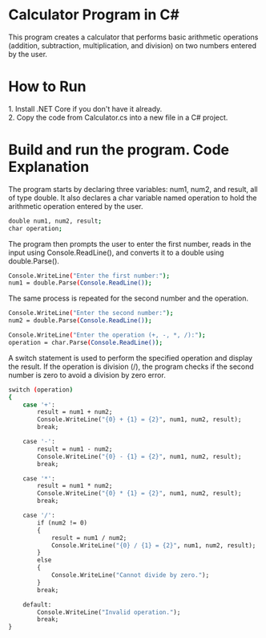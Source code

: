 <h1><h1><h1>Calculator Program in C# </h1>
This program creates a calculator that performs basic arithmetic operations (addition, subtraction, multiplication, and division) on two numbers entered by the user.

<h1><h1>How to Run</h1>
1. Install .NET Core if you don't have it already. <br>
2. Copy the code from Calculator.cs into a new file in a C# project.

<h1>Build and run the program.
Code Explanation</h1>
The program starts by declaring three variables: num1, num2, and result, all of type double. It also declares a char variable named operation to hold the arithmetic operation entered by the user.

```bash 
double num1, num2, result;
char operation;
```
The program then prompts the user to enter the first number, reads in the input using Console.ReadLine(), and converts it to a double using double.Parse().
```bash
Console.WriteLine("Enter the first number:");
num1 = double.Parse(Console.ReadLine());
```
The same process is repeated for the second number and the operation.
```bash
Console.WriteLine("Enter the second number:");
num2 = double.Parse(Console.ReadLine());

Console.WriteLine("Enter the operation (+, -, *, /):");
operation = char.Parse(Console.ReadLine());
```
A switch statement is used to perform the specified operation and display the result. If the operation is division (/), the program checks if the second number is zero to avoid a division by zero error.

```bash 
switch (operation)
{
    case '+':
        result = num1 + num2;
        Console.WriteLine("{0} + {1} = {2}", num1, num2, result);
        break;

    case '-':
        result = num1 - num2;
        Console.WriteLine("{0} - {1} = {2}", num1, num2, result);
        break;

    case '*':
        result = num1 * num2;
        Console.WriteLine("{0} * {1} = {2}", num1, num2, result);
        break;

    case '/':
        if (num2 != 0)
        {
            result = num1 / num2;
            Console.WriteLine("{0} / {1} = {2}", num1, num2, result);
        }
        else
        {
            Console.WriteLine("Cannot divide by zero.");
        }
        break;

    default:
        Console.WriteLine("Invalid operation.");
        break;
}
```
